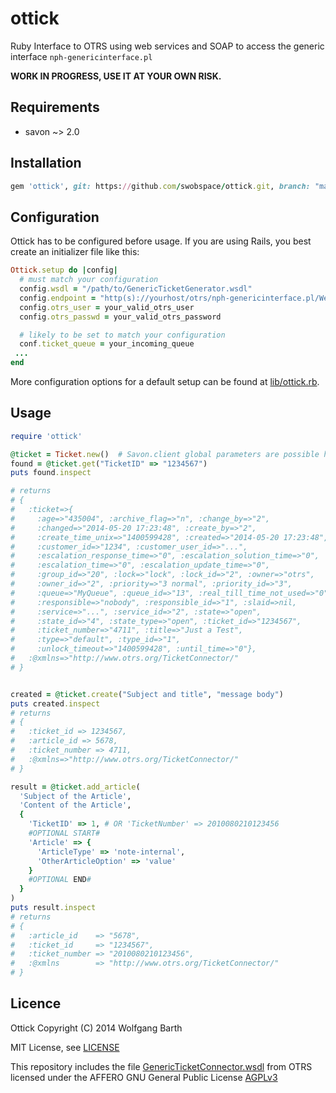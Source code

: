 ottick
======

Ruby Interface to OTRS using web services and SOAP to access the generic interface ```nph-genericinterface.pl```

**WORK IN PROGRESS, USE IT AT YOUR OWN RISK.**

Requirements
------------
* savon ~> 2.0

Installation
------------

```ruby
gem 'ottick', git: https://github.com/swobspace/ottick.git, branch: "master"
```

Configuration
-------------
Ottick has to be configured before usage. If you are using Rails, you best create
an initializer file like this:

```ruby
Ottick.setup do |config|
  # must match your configuration
  config.wsdl = "/path/to/GenericTicketGenerator.wsdl"
  config.endpoint = "http(s)://yourhost/otrs/nph-genericinterface.pl/Webservice/GenericTicketConnector"
  config.otrs_user = your_valid_otrs_user
  config.otrs_passwd = your_valid_otrs_password

  # likely to be set to match your configuration
  conf.ticket_queue = your_incoming_queue
 ...
end
```
More configuration options for a default setup can be found at [lib/ottick.rb](lib/ottick.rb).

Usage
-----

```ruby
require 'ottick'

@ticket = Ticket.new()  # Savon.client global parameters are possible here
found = @ticket.get("TicketID" => "1234567")
puts found.inspect

# returns
# {
#   :ticket=>{
#     :age=>"435004", :archive_flag=>"n", :change_by=>"2",
#     :changed=>"2014-05-20 17:23:48", :create_by=>"2",
#     :create_time_unix=>"1400599428", :created=>"2014-05-20 17:23:48",
#     :customer_id=>"1234", :customer_user_id=>"...",
#     :escalation_response_time=>"0", :escalation_solution_time=>"0",
#     :escalation_time=>"0", :escalation_update_time=>"0",
#     :group_id=>"20", :lock=>"lock", :lock_id=>"2", :owner=>"otrs",
#     :owner_id=>"2", :priority=>"3 normal", :priority_id=>"3",
#     :queue=>"MyQueue", :queue_id=>"13", :real_till_time_not_used=>"0",
#     :responsible=>"nobody", :responsible_id=>"1", :slaid=>nil,
#     :service=>"...", :service_id=>"2", :state=>"open",
#     :state_id=>"4", :state_type=>"open", :ticket_id=>"1234567",
#     :ticket_number=>"4711", :title=>"Just a Test",
#     :type=>"default", :type_id=>"1",
#     :unlock_timeout=>"1400599428", :until_time=>"0"},
#   :@xmlns=>"http://www.otrs.org/TicketConnector/"
# }


created = @ticket.create("Subject and title", "message body")
puts created.inspect
# returns
# {
#   :ticket_id => 1234567,
#   :article_id => 5678,
#   :ticket_number => 4711,
#   :@xmlns=>"http://www.otrs.org/TicketConnector/"
# }

result = @ticket.add_article(
  'Subject of the Article',
  'Content of the Article',
  {
    'TicketID' => 1, # OR 'TicketNumber' => 2010080210123456
    #OPTIONAL START#
    'Article' => {
      'ArticleType' => 'note-internal',
      'OtherArticleOption' => 'value'
    }
    #OPTIONAL END#
  }
)
puts result.inspect
# returns
# {
#   :article_id    => "5678",
#   :ticket_id     => "1234567",
#   :ticket_number => "2010080210123456",
#   :@xmlns        => "http://www.otrs.org/TicketConnector/"
# }

```

Licence
-------

Ottick Copyright (C) 2014  Wolfgang Barth

MIT License, see [LICENSE](LICENSE)

This repository includes the file [GenericTicketConnector.wsdl](https://github.com/OTRS/otrs.git/development/webservices/GenericTicketConnector.wsdl) from OTRS licensed under the AFFERO GNU General Public License [AGPLv3](http://www.gnu.org/licenses/agpl-3.0.html)
